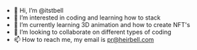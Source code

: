 - 👋 Hi, I’m @itstbell
- 👀 I’m interested in coding and learning how to stack 
- 🌱 I’m currently learning 3D animation and how to create NFT's
- 💞️ I’m looking to collaborate on different types of coding
- 📫 How to reach me, my email is pr@heirbell.com

<!---
itstbell/itstbell is a ✨ special ✨ repository because its `README.md` (this file) appears on your GitHub profile.
You can click the Preview link to take a look at your changes.
--->
